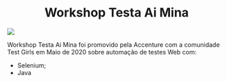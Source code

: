 <h1 align='center'> Workshop Testa Ai Mina </h1>
 
<img src="https://scontent.fgru6-1.fna.fbcdn.net/v/t1.0-9/99142316_264577454900892_2428886774202761216_n.jpg?_nc_cat=108&_nc_sid=2d5d41&_nc_ohc=6mM9CZAWkGMAX8BUm97&_nc_ht=scontent.fgru6-1.fna&oh=75c9faeccf70493983d1faf18dcdef97&oe=5FA8731A">

<p> Workshop Testa Ai Mina foi promovido pela Accenture com a comunidade Test Girls em Maio de 2020 sobre automação de testes Web com:<br>
 </p>
 
 * Selenium;
* Java
